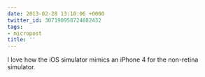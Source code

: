 ```yaml
---
date: 2013-02-28 13:10:06 +0000
twitter_id: 307190958724882432
tags:
- micropost
title: ''
---
```


I love how the iOS simulator mimics an iPhone 4 for the non-retina simulator.
